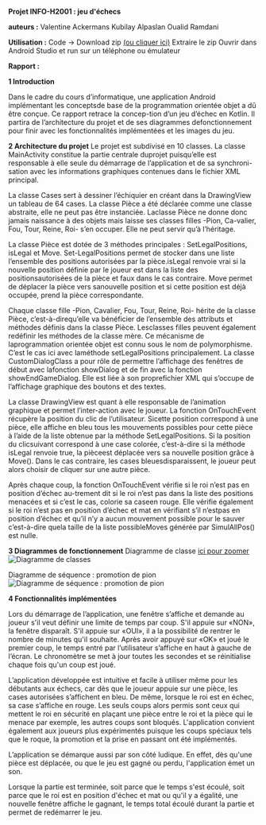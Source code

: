 **Projet INFO-H2001 : jeu d'échecs**

**auteurs :** 
Valentine Ackermans
Kubilay Alpaslan
Oualid Ramdani

**Utilisation :**
Code -> Download zip  [(ou cliquer ici)](https://github.com/KetchupOnWaffles/chess/archive/refs/heads/main.zip)
Extraire le zip
Ouvrir dans Android Studio et run sur un téléphone ou émulateur



**Rapport :**

**1 Introduction**

Dans le cadre du cours d’informatique, une application Android implémentant les conceptsde base de la programmation orientée objet a dû être conçue. Ce rapport retrace la concep-tion d’un jeu d’échec en Kotlin. Il partira de l’architecture du projet et de ses diagrammes defonctionnement pour finir avec les fonctionnalités implémentées et les images du jeu.

**2 Architecture du projet**
Le projet est subdivisé en 10 classes. La classe MainActivity constitue la partie centrale duprojet puisqu’elle est responsable à elle seule du démarrage de l’application et de sa synchroni-sation avec les informations graphiques contenues dans le fichier XML principal.

La classe Cases sert à dessiner l’échiquier en créant dans la DrawingView un tableau de 64 cases.
La classe Pièce a été déclarée comme une classe abstraite, elle ne peut pas être instanciée. Laclasse Pièce ne donne donc jamais naissance à des objets mais laisse ses classes filles -Pion, Ca-valier, Fou, Tour, Reine, Roi- s’en occuper. Elle ne peut servir qu’à l’héritage.

La classe Pièce est dotée de 3 méthodes principales : SetLegalPositions, isLegal et Move. Set-LegalPositions permet de stocker dans une liste l’ensemble des positions autorisées par la pièce.isLegal renvoie vrai si la nouvelle position définie par le joueur est dans la liste des positionsautorisées de la pièce et faux dans le cas contraire. Move permet de déplacer la pièce vers sanouvelle position et si cette position est déjà occupée, prend la pièce correspondante.

Chaque classe fille -Pion, Cavalier, Fou, Tour, Reine, Roi- hérite de la classe Pièce, c’est-à-direqu’elle va bénéficier de l’ensemble des attributs et méthodes définis dans la classe Pièce. Lesclasses filles peuvent également redéfinir les méthodes de la classe mère. Ce mécanisme de laprogrammation orientée objet est connu sous le nom de polymorphisme. C’est le cas ici avec laméthode setLegalPositions principalement.
La classe CustomDialogClass a pour rôle de permettre l’affichage des fenêtres de début avec lafonction showDialog et de fin avec la fonction showEndGameDialog. Elle est liée à son proprefichier XML qui s’occupe de l’affichage graphique des boutons et des textes.

La classe DrawingView est quant à elle responsable de l’animation graphique et permet l’inter-action avec le joueur. La fonction OnTouchEvent récupère la position du clic de l’utilisateur. Sicette position correspond à une pièce, elle affiche en bleu tous les mouvements possibles pour cette pièce à l’aide de la liste obtenue par la méthode SetLegalPositions. Si la position du clicsuivant correspond à une case colorée, c’est-à-dire si la méthode isLegal renvoie true, la pièceest déplacée vers sa nouvelle position grâce à Move(). Dans le cas contraire, les cases bleuesdisparaissent, le joueur peut alors choisir de cliquer sur une autre pièce.

Après chaque coup, la fonction OnTouchEvent vérifie si le roi n’est pas en position d’échec au-trement dit si le roi n’est pas dans la liste des positions menacées et si c’est le cas, colorie sa caseen rouge. Elle vérifie également si le roi n’est pas en position d’échec et mat en vérifiant s’il n’estpas en position d’échec et qu’il n’y a aucun mouvement possible pour le sauver c’est-à-dire quela taille de la liste possibleMoves générée par SimulAllPos() est nulle.

**3 Diagrammes de fonctionnement**
Diagramme de classe
[ici pour zoomer](https://i.ibb.co/wWVLxgs/Diagramme-de-Classes-3.pn)
![Diagramme de classes](https://i.ibb.co/wWVLxgs/Diagramme-de-Classes-3.png)

Diagramme de séquence : promotion de pion
![Diagramme de séquence : promotion de pion](https://i.ibb.co/fnsfJXj/promotion.png)

**4 Fonctionnalités implémentées**

Lors du démarrage de l’application, une fenêtre s’affiche et demande au joueur s'il veut définir une limite de temps par coup. S'il appuie sur «NON», la fenêtre disparaît. S'il appuie sur «OUI», il a la possibilité de rentrer le nombre de minutes qu'il souhaite. Après avoir appuyé sur «OK» et joué le premier coup, le temps entré par l’utilisateur s’affiche en haut à gauche de l’écran. Le chronomètre se met à jour toutes les secondes et se réinitialise chaque fois qu'un coup est joué.

L’application développée est intuitive et facile à utiliser même pour les débutants aux échecs, car dès que le joueur appuie sur une pièce, les cases autorisées s’affichent en bleu. De même, lorsque le roi est en échec, sa case s’affiche en rouge. Les seuls coups alors permis sont ceux qui mettent le roi en sécurité en plaçant une pièce entre le roi et la pièce qui le menace par exemple, les autres coups sont bloqués. L'application convient également aux joueurs plus expérimentés puisque les coups spéciaux tels que le roque, la promotion et la prise en passant ont été implémentés.

L’application se démarque aussi par son côté ludique. En effet, dès qu'une pièce est déplacée, ou que le jeu est gagné ou perdu, l'application émet un son.

Lorsque la partie est terminée, soit parce que le temps s'est écoulé, soit parce que le roi est en position d'échec et mat ou qu'il y a égalité, une nouvelle fenêtre affiche le gagnant, le temps total écoulé durant la partie et permet de redémarrer le jeu. 
